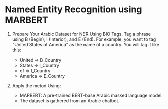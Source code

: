 # Named Entity Recognition using MARBERT
1) Prepare Your Arabic Dataset for NER Using BIO Tags, Tag a phrase using B (Begin), I (Interior), and E (End). For example, you want to tag "United States of America" as the name of a country. You will tag it like this: <br/>
   * United   => B_Country 
   * States   => I_Country 
   * of       => I_Country
   * America  => E_Country 

2) Apply the metod Using: <br>
   * MARBERT: A pre-trained BERT-base Arabic masked language model.
   * The dataset is gathered from an Arabic chatbot.
